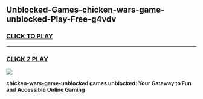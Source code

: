 
## Unblocked-Games-chicken-wars-game-unblocked-Play-Free-g4vdv
<h3>
<a href="https://premium76.site?title=chicken-wars-game-unblocked&ref=09A">CLICK TO PLAY</a></h3>
<hr>

<h3>
<a href="https://premium76.site?title=chicken-wars-game-unblocked&ref=09A">CLICK 2 PLAY</a>
  
</h3>

<a href="https://premium76.site?title=chicken-wars-game-unblocked&ref=09A"><img src="https://clearcache.store/games.png"></a>


**chicken-wars-game-unblocked games unblocked: Your Gateway to Fun and Accessible Online Gaming**
